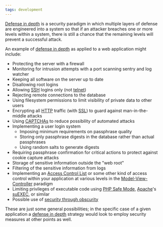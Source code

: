 ```yaml
---
tags: development
---
```


[Defense in depth](/wiki/Defense_in_depth) is a security paradigm in which multiple layers of defense are engineered into a system so that if an attacker breaches one or more levels within a system, there is still a chance that the remaining levels will prevent a successful attack.

An example of [defense in depth](/wiki/defense_in_depth) as applied to a web application might include:

-   Protecting the server with a firewall
-   Monitoring for intrusion attempts with a port scanning sentry and log watcher
-   Keeping all software on the server up to date
-   Disallowing root logins
-   Allowing [SSH](/wiki/SSH) logins only (not [telnet](/wiki/telnet))
-   Rejecting remote connections to the database
-   Using filesystem permissions to limit visibility of private data to other users
-   Encrypting all [HTTP](/wiki/HTTP) traffic (with [SSL](/wiki/SSL)) to guard against man-in-the-middle attacks
-   Using [CAPTCHAs](/wiki/CAPTCHAs) to reduce possibility of automated attacks
-   Implementing a user login system
    -   Imposing minimum requirements on passphrase quality
    -   Storing only passphrase digests in the database rather than actual passphrases
    -   Using random salts to generate digests
-   Requiring passphrase confirmation for critical actions to protect against cookie capture attacks
-   Storage of sensitive information outside the "web root"
-   Filtering of the sensitive information from logs
-   Implementing an [Access Control List](/wiki/Access_Control_List) or some other kind of access control within your application at various levels in the [Model-View-Controller](/wiki/Model-View-Controller) paradigm
-   Limiting privileges of executable code using [PHP Safe Mode](/wiki/PHP_Safe_Mode), [Apache](/wiki/Apache)'s [suEXEC](/wiki/suEXEC), or similar
-   Possible use of [security through obscurity](/wiki/security_through_obscurity)

These are just some general possibilities; in the specific case of a given application a [defense in depth](/wiki/defense_in_depth) strategy would look to employ security measures at other points as well.
